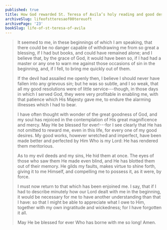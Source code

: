 ```yaml
---
published: true
title: How God rewarded St. Teresa of Avila’s holy reading and good desires in the beginning of her devout life
archiveSlug: lifeofstteresaof00tereuoft
archivePage: '23'
bookSlug: life-of-st-teresa-of-avila
---
```


> It seemed to me, in these beginnings of which I am speaking, that there could be no danger capable of withdrawing me from so great a blessing, if I had but books, and could have remained alone; and I believe that, by the grace of God, it would have been so, if I had had a master or any one to warn me against those occasions of sin in the beginning, and, if I fell, to bring me quickly out of them.
>
> If the devil had assailed me openly then, I believe I should never have fallen into any grievous sin; but he was so subtle, and I so weak, that all my good resolutions were of little service---though, in those days in which I served God, they were very profitable in enabling me, with that patience which His Majesty gave me, to endure the alarming illnesses which I had to bear.
>
> I have often thought with wonder of the great goodness of God, and my soul has rejoiced in the contemplation of His great magnificence and mercy. May He be blessed for ever!---for I see clearly that He has not omitted to reward me, even in this life, for every one of my good desires. My good works, however wretched and imperfect, have been made better and perfected by Him Who is my Lord: He has rendered them meritorious.
>
> As to my evil deeds and my sins, He hid them at once. The eyes of those who saw them He made even blind, and He has blotted them out of their memory. He gilds my faults, makes virtue to shine forth, giving it to me Himself, and compelling me to possess it, as it were, by force.
>
> I must now return to that which has been enjoined me. I say, that if I had to describe minutely how our Lord dealt with me in the beginning, it would be necessary for me to have another understanding than that I have: so that I might be able to appreciate what I owe to Him, together with my own ingratitude and wickedness; for I have forgotten it all.
>
> May He be blessed for ever Who has borne with me so long! Amen.
